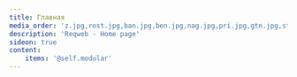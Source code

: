 ```yaml
---
title: Главная
media_order: 'z.jpg,rost.jpg,ban.jpg,ben.jpg,nag.jpg,pri.jpg,gtn.jpg,stb.jpg,vo.jpg,telegram.svg,vk.svg'
description: 'Reqweb - Home page'
sideon: true
content:
    items: '@self.modular'
---
```



